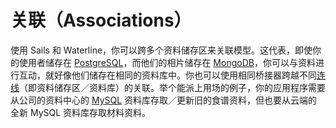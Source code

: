 # 关联（Associations）

使用 Sails 和 Waterline，你可以跨多个资料储存区来关联模型。这代表，即使你的使用者储存在 [PostgreSQL](http://www.postgresql.org/)，而他们的相片储存在 [MongoDB](http://www.mongodb.com/)，你可以与资料进行互动，就好像他们储存在相同的资料库中。你也可以使用相同桥接器跨越不同[连线](http://beta.sailsjs.org/#/documentation/reference/sails.config/sails.config.connections.html)（即资料储存区／资料库）的关联。举个能派上用场的例子，你的应用程序需要从公司的资料中心的 [MySQL](http://www.mysql.com/) 资料库存取／更新旧的食谱资料，但也要从云端的全新 MySQL 资料库存取材料资料。

<docmeta name="uniqueID" value="Associations913185">
<docmeta name="displayName" value="Associations">


